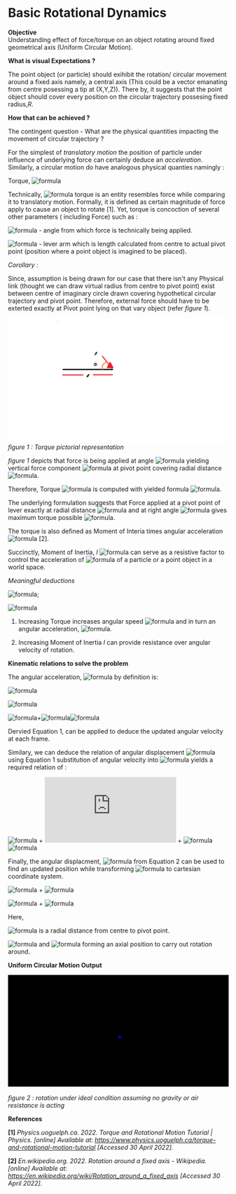 # Basic Rotational Dynamics

**Objective**  
Understanding effect of force/torque on an object rotating around fixed geometrical axis (Uniform Circular Motion).

**What is visual Expectations ?**

The point object (or particle) should exihibit the rotation/ circular movement around a fixed axis namely, a central axis (This could be a vector emanating from centre posessing a tip at (X,Y,Z)). There by, it suggests that the point object should cover every position on the circular trajectory possesing fixed radius,_R_. 

**How that can be achieved ?**

The contingent question - What are the physical quantities impacting the movement of circular trajectory ? 

For the simplest of _translatory motion_ the position of particle under influence of underlying force can certainly deduce an _acceleration_. Similarly, a circular motion do have analogous physical quanties namingly :

Torque, ![formula](https://render.githubusercontent.com/render/math?math=\tau)

Technically, ![formula](https://render.githubusercontent.com/render/math?math=\tau) torque is an entity resembles force while comparing it to translatory motion. Formally, it is defined as certain magnitude of force apply to cause an object to rotate [1]. Yet, torque is concoction of several other parameters ( including Force) such as :

![formula](https://render.githubusercontent.com/render/math?math=\phi) - angle from which force is technically being applied.

![formula](https://render.githubusercontent.com/render/math?math=\iota) -  lever arm which is length calculated from centre to actual pivot point (position where a point object is imagined to be placed).



_Corollary :_

Since, assumption is being drawn for our case that there isn't any Physical link (thought we can draw virtual radius from centre to pivot point) exist between centre of imaginary circle drawn covering hypothetical circular trajectory and pivot point. Therefore, external force should have to be exterted exactly at Pivot point lying on that vary object (refer _figure 1_).      


![Torque Image](https://github.com/ParthPan7/Basic-Rotational-Dynamics/blob/main/Torque_Representation_Fig1.png)
_figure 1 : Torque pictorial representation_

_figure 1_ depicts that force is being applied at angle ![formula](https://render.githubusercontent.com/render/math?math=\phi) yielding vertical force component ![formula](https://render.githubusercontent.com/render/math?math=F.sin\phi ) at pivot point covering radial distance ![formula](https://render.githubusercontent.com/render/math?math=\iota).

Therefore, Torque ![formula](https://render.githubusercontent.com/render/math?math=\tau) is computed with yielded formula ![formula](https://render.githubusercontent.com/render/math?math=\tau\equiv\iota\times\F.sin\phi).

The underlying formulation suggests that Force applied at a pivot point of lever exactly at radial distance ![formula](https://render.githubusercontent.com/render/math?math=\iota) and at right angle  ![formula](https://render.githubusercontent.com/render/math?math=\phi\equiv\90) gives maximum torque possible ![formula](https://render.githubusercontent.com/render/math?math=\tau_{max}\equiv\F.\iota).  

The torque is also defined as Moment of Interia times angular acceleration ![formula](https://render.githubusercontent.com/render/math?math=\tau\equiv\I.\alpha) [2]. 

Succinctly, Moment of Inertia, _I_ ![formula](https://render.githubusercontent.com/render/math?math=\I\equiv\m\r^2) can serve as a resistive factor to control the acceleration of 
![formula](https://render.githubusercontent.com/render/math?math=\alpha) of a particle or a point object in a world space. 

_Meaningful deductions_

![formula](https://render.githubusercontent.com/render/math?math=\alpha\propto\1/I);

![formula](https://render.githubusercontent.com/render/math?math=\alpha\propto\tau)

1. Increasing Torque increases angular speed ![formula](https://render.githubusercontent.com/render/math?math=\omega) and in turn an angular acceleration, ![formula](https://render.githubusercontent.com/render/math?math=\alpha).

2. Increasing Moment of Inertia _I_ can provide resistance over angular velocity of rotation.

**Kinematic relations to solve the problem**

The angular acceleration, ![formula](https://render.githubusercontent.com/render/math?math=\alpha) by definition is:

![formula](https://render.githubusercontent.com/render/math?math=\alpha\equiv\d{\omega}/d{t})

![formula](https://render.githubusercontent.com/render/math?math=\int_{\omega_{0}}^{\omega}\d{\omega}\equiv\alpha\int_{0}^{t}d{t})

![formula](https://render.githubusercontent.com/render/math?math=\omega\equiv\omega_{0})+![formula](https://render.githubusercontent.com/render/math?math=\omega\t)![formula](https://render.githubusercontent.com/render/math?math=-1)


Dervied Equation 1, can be applied to deduce the updated angular velocity at each frame.

Similary, we can deduce the relation of angular displacement ![formula](https://render.githubusercontent.com/render/math?math=\theta) using Equation 1 substitution of angular velocity into ![formula](https://render.githubusercontent.com/render/math?math=\omega\equiv\d{\theta}/d{t}) yields a required relation of :

![formula](https://render.githubusercontent.com/render/math?math=\theta\equiv\theta_{0}) + ![formula](https://render.githubusercontent.com/render/math?math=\omega_{0}.t) + ![formula](https://render.githubusercontent.com/render/math?math=(1/2).\alpha.\t^2) ![formula](https://render.githubusercontent.com/render/math?math=-2)

Finally, the angular displacment, ![formula](https://render.githubusercontent.com/render/math?math=\theta) from Equation 2 can be used to find an updated position while transforming ![formula](https://render.githubusercontent.com/render/math?math=\theta) to cartesian coordinate system.

 ![formula](https://render.githubusercontent.com/render/math?math=\x\equiv\x_{origin}) +  ![formula](https://render.githubusercontent.com/render/math?math=R.\cos\{\theta})


 ![formula](https://render.githubusercontent.com/render/math?math=\y\equiv\y_{origin}) +  ![formula](https://render.githubusercontent.com/render/math?math=R.\sin\{\theta})

Here,

![formula](https://render.githubusercontent.com/render/math?math=R) is a radial distance from centre to pivot point.

![formula](https://render.githubusercontent.com/render/math?math=x_{origin}) and ![formula](https://render.githubusercontent.com/render/math?math=y_{origin}) forming an axial position to carry out rotation around.

**Uniform Circular Motion Output**

![](https://github.com/ParthPan7/Basic-Rotational-Dynamics/blob/main/RotationalMechanicsResult.gif) 

_figure 2 : rotation under ideal condition assuming no gravity or air resistance is acting_


**References**

**[1]** _Physics.uoguelph.ca. 2022. Torque and Rotational Motion Tutorial | Physics. [online] Available at: <https://www.physics.uoguelph.ca/torque-and-rotational-motion-tutorial> [Accessed 30 April 2022]._

**[2]** _En.wikipedia.org. 2022. Rotation around a fixed axis - Wikipedia. [online] Available at: <https://en.wikipedia.org/wiki/Rotation_around_a_fixed_axis> [Accessed 30 April 2022]._